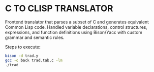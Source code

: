 # C TO CLISP TRANSLATOR

Frontend translator that parses a subset of C and generates equivalent Common Lisp code. Handled variable declarations, control structures, expressions, and function definitions using Bison/Yacc with custom grammar and semantic rules. 

Steps to execute:
```bash
bison -d trad.y
gcc -o back trad.tab.c -lm
./trad
```
